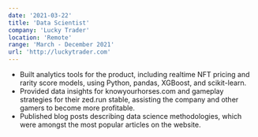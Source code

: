```yaml
---
date: '2021-03-22'
title: 'Data Scientist'
company: 'Lucky Trader'
location: 'Remote'
range: 'March - December 2021'
url: 'http://luckytrader.com'
---
```


- Built analytics tools for the product, including realtime NFT pricing and rarity score models, using Python, pandas, XGBoost, and scikit-learn.
- Provided data insights for knowyourhorses.com and gameplay strategies for their zed.run stable, assisting the company and other gamers to become more profitable.
- Published blog posts describing data science methodologies, which were amongst the most popular articles on the website.
